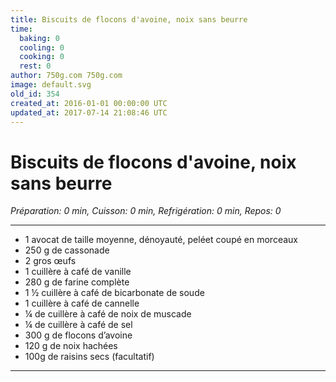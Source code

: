 ```yaml
---
title: Biscuits de flocons d'avoine, noix sans beurre
time:
  baking: 0
  cooling: 0
  cooking: 0
  rest: 0
author: 750g.com 750g.com
image: default.svg
old_id: 354
created_at: 2016-01-01 00:00:00 UTC
updated_at: 2017-07-14 21:08:46 UTC
---
```


# Biscuits de flocons d'avoine, noix sans beurre

_Préparation: 0 min, Cuisson: 0 min, Refrigération: 0 min, Repos: 0_

---

- 1 avocat de taille moyenne, dénoyauté, peléet coupé en morceaux
- 250 g de cassonade
- 2 gros œufs
- 1 cuillère à café de vanille
- 280 g de farine complète
- 1 ½ cuillère à café de bicarbonate de soude
- 1 cuillère à café de cannelle
- ¼ de cuillère à café de noix de muscade
- ¼ de cuillère à café de sel
- 300 g de flocons d’avoine
- 120 g de noix hachées
- 100g de raisins secs (facultatif)

---
